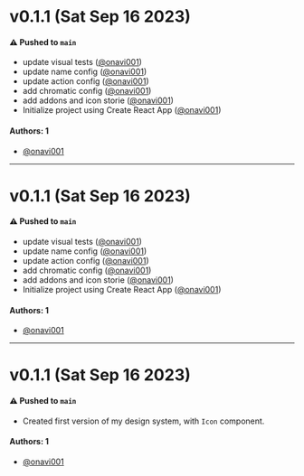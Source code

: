 # v0.1.1 (Sat Sep 16 2023)

#### ⚠️ Pushed to `main`

- update visual tests ([@onavi001](https://github.com/onavi001))
- update name config ([@onavi001](https://github.com/onavi001))
- update action config ([@onavi001](https://github.com/onavi001))
- add chromatic config ([@onavi001](https://github.com/onavi001))
- add addons and icon storie ([@onavi001](https://github.com/onavi001))
- Initialize project using Create React App ([@onavi001](https://github.com/onavi001))

#### Authors: 1

- [@onavi001](https://github.com/onavi001)

---

# v0.1.1 (Sat Sep 16 2023)

#### ⚠️ Pushed to `main`

- update visual tests ([@onavi001](https://github.com/onavi001))
- update name config ([@onavi001](https://github.com/onavi001))
- update action config ([@onavi001](https://github.com/onavi001))
- add chromatic config ([@onavi001](https://github.com/onavi001))
- add addons and icon storie ([@onavi001](https://github.com/onavi001))
- Initialize project using Create React App ([@onavi001](https://github.com/onavi001))

#### Authors: 1

- [@onavi001](https://github.com/onavi001)

---

# v0.1.1 (Sat Sep 16 2023)

#### ⚠️ Pushed to `main`

- Created first version of my design system, with `Icon` component.

#### Authors: 1

- [@onavi001](https://github.com/onavi001)

